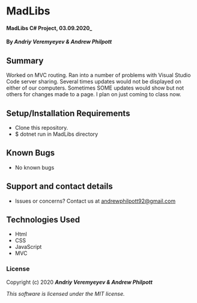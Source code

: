 # MadLibs

#### MadLibs C# Project, 03.09.2020\_

#### By _**Andriy Veremyeyev & Andrew Philpott**_

## Summary

Worked on MVC routing. Ran into a number of problems with Visual Studio Code server sharing. Several times updates would not be displayed on either of our computers. Sometimes SOME updates would show but not others for changes made to a page. I plan on just coming to class now.

## Setup/Installation Requirements

- Clone this repository.
- \$ dotnet run in MadLibs directory

## Known Bugs

- No known bugs

## Support and contact details

- Issues or concerns? Contact us at andrewphilpott92@gmail.com

## Technologies Used

- Html
- CSS
- JavaScript
- MVC

### License

Copyright (c) 2020 **_Andriy Veremyeyev & Andrew Philpott_**

_This software is licensed under the MIT license._
